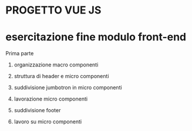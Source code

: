 PROGETTO VUE JS
===
esercitazione fine modulo front-end
===

Prima parte

1. organizzazione macro componenti
2. struttura di header e micro componenti

3. suddivisione jumbotron in micro componenti
4. lavorazione micro componenti

5. suddivisione footer
6. lavoro su micro componenti